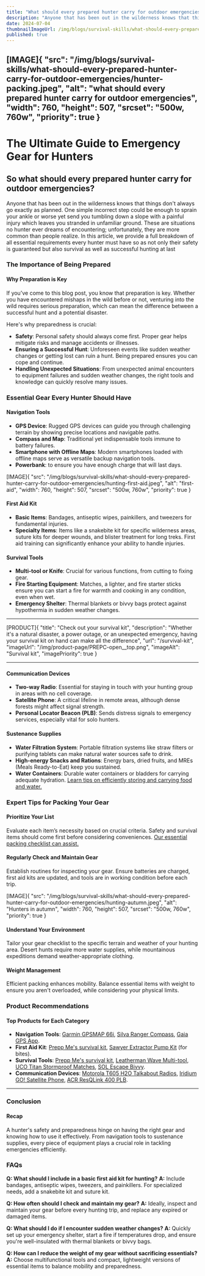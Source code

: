 ```yaml
---
title: "What should every prepared hunter carry for outdoor emergencies?"
description: "Anyone that has been out in the wilderness knows that things don't always go exactly as planned."
date: 2024-07-04
thumbnailImageUrl: /img/blogs/survival-skills/what-should-every-prepared-hunter-carry-for-outdoor-emergencies/hunter-packing.jpeg
published: true
---
```


[IMAGE]{ "src": "/img/blogs/survival-skills/what-should-every-prepared-hunter-carry-for-outdoor-emergencies/hunter-packing.jpeg", "alt": "what should every prepared hunter carry for outdoor emergencies", "width": 760, "height": 507, "srcset": "500w, 760w", "priority": true }
---

# The Ultimate Guide to Emergency Gear for Hunters


## So what should every prepared hunter carry for outdoor emergencies?
Anyone that has been out in the wilderness knows that things don't always go exactly as planned. One simple incorrect step could be enough to sprain your ankle or worse yet send you tumbling down a slope with a painful injury which leaves you stranded in unfamiliar ground. These are situations no hunter ever dreams of encountering; unfortunately, they are more common than people realize.
In this article, we provide a full breakdown of all essential requirements every hunter must have so as not only their safety is guaranteed but also survival as well as successful hunting at last

### The Importance of Being Prepared

#### Why Preparation is Key

If you’ve come to this blog post, you know that preparation is key. Whether you have encountered mishaps in the wild before or not, venturing into the wild requires serious preparation, which can mean the difference between a successful hunt and a potential disaster. 

Here's why preparedness is crucial:
- **Safety**: Personal safety should always come first. Proper gear helps mitigate risks and manage accidents or illnesses.
- **Ensuring a Successful Hunt**: Unforeseen events like sudden weather changes or getting lost can ruin a hunt. Being prepared ensures you can cope and continue.
- **Handling Unexpected Situations**: From unexpected animal encounters to equipment failures and sudden weather changes, the right tools and knowledge can quickly resolve many issues.

### Essential Gear Every Hunter Should Have

#### Navigation Tools
- **GPS Device**: Rugged GPS devices can guide you through challenging terrain by showing precise locations and navigable paths.
- **Compass and Map**: Traditional yet indispensable tools immune to battery failures.
- **Smartphone with Offline Maps**: Modern smartphones loaded with offline maps serve as versatile backup navigation tools.
- **Powerbank**: to ensure you have enough charge that will last days.

[IMAGE]{ "src": "/img/blogs/survival-skills/what-should-every-prepared-hunter-carry-for-outdoor-emergencies/hunting-first-aid.jpeg", "alt": "first-aid", "width": 760, "height": 507, "srcset": "500w, 760w", "priority": true }

#### First Aid Kit
- **Basic Items**: Bandages, antiseptic wipes, painkillers, and tweezers for fundamental injuries.
- **Specialty Items**: Items like a snakebite kit for specific wilderness areas, suture kits for deeper wounds, and blister treatment for long treks. First aid training can significantly enhance your ability to handle injuries.

#### Survival Tools
- **Multi-tool or Knife**: Crucial for various functions, from cutting to fixing gear.
- **Fire Starting Equipment**: Matches, a lighter, and fire starter sticks ensure you can start a fire for warmth and cooking in any condition, even when wet. 
- **Emergency Shelter**: Thermal blankets or bivvy bags protect against hypothermia in sudden weather changes.

---

[PRODUCT]{ "title": "Check out your survival kit", "description": "Whether it's a natural disaster, a power outage, or an unexpected emergency, having your survival kit on hand can make all the difference", "url": "/survival-kit", "imageUrl": "/img/product-page/PREPC-open__top.png", "imageAlt": "Survival kit", "imagePriority": true }

---

#### Communication Devices
- **Two-way Radio**: Essential for staying in touch with your hunting group in areas with no cell coverage.
- **Satellite Phone**: A critical lifeline in remote areas, although dense forests might affect signal strength.
- **Personal Locator Beacon (PLB)**: Sends distress signals to emergency services, especially vital for solo hunters.

#### Sustenance Supplies
- **Water Filtration System**: Portable filtration systems like straw filters or purifying tablets can make natural water sources safe to drink.
- **High-energy Snacks and Rations**: Energy bars, dried fruits, and MREs (Meals Ready-to-Eat) keep you sustained.
- **Water Containers**: Durable water containers or bladders for carrying adequate hydration. [Learn tips on efficiently storing and carrying food and water.](https://prepp.me/blog/food-and-water-storage)

### Expert Tips for Packing Your Gear

#### Prioritize Your List
Evaluate each item’s necessity based on crucial criteria. Safety and survival items should come first before considering conveniences. [Our essential packing checklist can assist.](http://localhost:5173/blog/emergency-kits/prepper-checklist-pdf)

#### Regularly Check and Maintain Gear
Establish routines for inspecting your gear. Ensure batteries are charged, first aid kits are updated, and tools are in working condition before each trip.

[IMAGE]{ "src": "/img/blogs/survival-skills/what-should-every-prepared-hunter-carry-for-outdoor-emergencies/hunting-autumn.jpeg", "alt": "Hunters in autumn", "width": 760, "height": 507, "srcset": "500w, 760w", "priority": true }
#### Understand Your Environment
Tailor your gear checklist to the specific terrain and weather of your hunting area. Desert hunts require more water supplies, while mountainous expeditions demand weather-appropriate clothing.

#### Weight Management
Efficient packing enhances mobility. Balance essential items with weight to ensure you aren't overloaded, while considering your physical limits. 

### Product Recommendations

#### Top Products for Each Category
- **Navigation Tools**: [Garmin GPSMAP 66i](https://amzn.to/4cKRDkI), [Silva Ranger Compass](https://amzn.to/4cr3KDz), [Gaia GPS App](https://www.gaiagps.com/).
- **First Aid Kit**: [Prepp Me's survival kit](https://prepp.me/survival-kit), [Sawyer Extractor Pump Kit](https://amzn.to/3zuUfVA) (for bites).
- **Survival Tools**: [Prepp Me's survival kit](https://prepp.me/survival-kit), [Leatherman Wave Multi-tool](https://amzn.to/45Sklhi), [UCO Titan Stormproof Matches](https://amzn.to/4eNdGJn), [SOL Escape Bivvy](https://amzn.to/3xK571a).
- **Communication Devices**: [Motorola T605 H2O Talkabout Radios](https://amzn.to/3VPIBvY), [Iridium GO! Satellite Phone](https://amzn.to/3W7RNgC), [ACR ResQLink 400 PLB](https://amzn.to/3zEJ1O7). 
---
### Conclusion

#### Recap
A hunter's safety and preparedness hinge on having the right gear and knowing how to use it effectively. From navigation tools to sustenance supplies, every piece of equipment plays a crucial role in tackling emergencies efficiently.
### FAQs

**Q: What should I include in a basic first aid kit for hunting?**
**A:** Include bandages, antiseptic wipes, tweezers, and painkillers. For specialized needs, add a snakebite kit and suture kit.

**Q: How often should I check and maintain my gear?**
**A:** Ideally, inspect and maintain your gear before every hunting trip, and replace any expired or damaged items.

**Q: What should I do if I encounter sudden weather changes?**
**A:** Quickly set up your emergency shelter, start a fire if temperatures drop, and ensure you're well-insulated with thermal blankets or bivvy bags.

**Q: How can I reduce the weight of my gear without sacrificing essentials?**
**A:** Choose multifunctional tools and compact, lightweight versions of essential items to balance mobility and preparedness.
